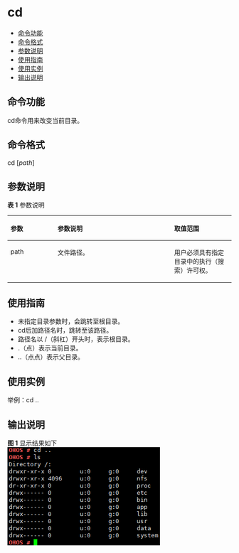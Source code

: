 # cd<a name="ZH-CN_TOPIC_0000001133846482"></a>

-   [命令功能](#section11690184921316)
-   [命令格式](#section75695409569)
-   [参数说明](#section71961353181311)
-   [使用指南](#section3629759111317)
-   [使用实例](#section211620301412)
-   [输出说明](#section1968117214577)

## 命令功能<a name="section11690184921316"></a>

cd命令用来改变当前目录。

## 命令格式<a name="section75695409569"></a>

cd \[_path_\]

## 参数说明<a name="section71961353181311"></a>

**表 1**  参数说明

<a name="table1087mcpsimp"></a>
<table><thead align="left"><tr id="row1093mcpsimp"><th class="cellrowborder" valign="top" width="21%" id="mcps1.2.4.1.1"><p id="p1095mcpsimp"><a name="p1095mcpsimp"></a><a name="p1095mcpsimp"></a>参数</p>
</th>
<th class="cellrowborder" valign="top" width="52%" id="mcps1.2.4.1.2"><p id="p1097mcpsimp"><a name="p1097mcpsimp"></a><a name="p1097mcpsimp"></a>参数说明</p>
</th>
<th class="cellrowborder" valign="top" width="27%" id="mcps1.2.4.1.3"><p id="p1099mcpsimp"><a name="p1099mcpsimp"></a><a name="p1099mcpsimp"></a>取值范围</p>
</th>
</tr>
</thead>
<tbody><tr id="row1100mcpsimp"><td class="cellrowborder" valign="top" width="21%" headers="mcps1.2.4.1.1 "><p id="p1102mcpsimp"><a name="p1102mcpsimp"></a><a name="p1102mcpsimp"></a>path</p>
</td>
<td class="cellrowborder" valign="top" width="52%" headers="mcps1.2.4.1.2 "><p id="p1104mcpsimp"><a name="p1104mcpsimp"></a><a name="p1104mcpsimp"></a>文件路径。</p>
</td>
<td class="cellrowborder" valign="top" width="27%" headers="mcps1.2.4.1.3 "><p id="p1106mcpsimp"><a name="p1106mcpsimp"></a><a name="p1106mcpsimp"></a>用户必须具有指定目录中的执行（搜索）许可权。</p>
</td>
</tr>
</tbody>
</table>

## 使用指南<a name="section3629759111317"></a>

-   未指定目录参数时，会跳转至根目录。
-   cd后加路径名时，跳转至该路径。
-   路径名以 /（斜杠）开头时，表示根目录。
-   .（点）表示当前目录。
-   ..（点点）表示父目录。

## 使用实例<a name="section211620301412"></a>

举例：cd ..

## 输出说明<a name="section1968117214577"></a>

**图 1**  显示结果如下<a name="fig16500959144812"></a>  
![](figure/显示结果如下.png "显示结果如下")


